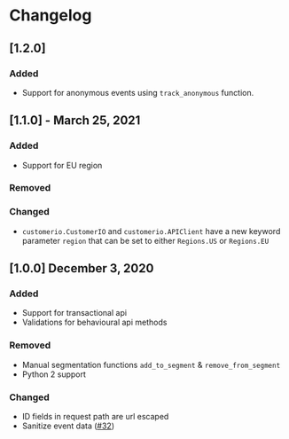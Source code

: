 # Changelog

## [1.2.0]
### Added
- Support for anonymous events using `track_anonymous` function. 

## [1.1.0]  - March 25, 2021
### Added
- Support for EU region

### Removed
### Changed
- `customerio.CustomerIO` and `customerio.APIClient`  have a new keyword parameter `region` that can be set to either `Regions.US` or `Regions.EU`

## [1.0.0] December 3, 2020
### Added
- Support for transactional api
- Validations for behavioural api methods

### Removed
- Manual segmentation functions `add_to_segment` & `remove_from_segment`
- Python 2 support

### Changed
- ID fields in request path are url escaped
- Sanitize event data ([#32](https://github.com/customerio/customerio-python/pull/32))